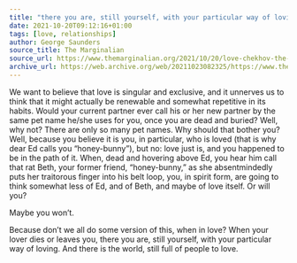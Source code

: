 ```yaml
---
title: "there you are, still yourself, with your particular way of loving"
date: 2021-10-20T09:12:16+01:00
tags: [love, relationships]
author: George Saunders
source_title: The Marginalian
source_url: https://www.themarginalian.org/2021/10/20/love-chekhov-the-darling-saunders/
archive_url: https://web.archive.org/web/20211023082325/https://www.themarginalian.org/2021/10/20/love-chekhov-the-darling-saunders/
---
```


We want to believe that love is singular and exclusive, and it unnerves us to think that it might actually be renewable and somewhat repetitive in its habits. Would your current partner ever call his or her new partner by the same pet name he/she uses for you, once you are dead and buried? Well, why not? There are only so many pet names. Why should that bother you? Well, because you believe it is you, in particular, who is loved (that is why dear Ed calls you “honey-bunny”), but no: love just is, and you happened to be in the path of it. When, dead and hovering above Ed, you hear him call that rat Beth, your former friend, “honey-bunny,” as she absentmindedly puts her traitorous finger into his belt loop, you, in spirit form, are going to think somewhat less of Ed, and of Beth, and maybe of love itself. Or will you?

Maybe you won’t.

Because don’t we all do some version of this, when in love? When your lover dies or leaves you, there you are, still yourself, with your particular way of loving. And there is the world, still full of people to love.
